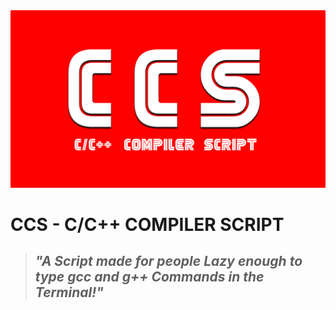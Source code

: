 <img src="./image/CCS.gif"/>

# CCS - C/C++ COMPILER SCRIPT
 
>## _"A Script made for people Lazy enough to type gcc and g++ Commands in the Terminal!"_

